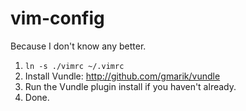 vim-config
==========

Because I don't know any better.

1. `ln -s ./vimrc ~/.vimrc`
2. Install Vundle: http://github.com/gmarik/vundle
3. Run the Vundle plugin install if you haven't already.
4. Done.
